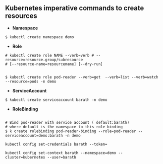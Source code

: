 ## Kubernetes imperative commands to create resources

- <b>Namespace</b>

```
$ kubectl create namespace demo
```

- <b>Role</b>

```
# kubectl create role NAME --verb=verb # --resource=resource.group/subresource
# [--resource-name=resourcename] [--dry-run]


$ kubectl create role pod-reader --verb=get  --verb=list --verb=watch --resource=pods -n demo
```

- <b>ServiceAccount</b>

```
$ kubectl create serviceaccount barath -n demo
```

- <b>RoleBinding</b>

```

# Bind pod-reader with service account ( default:barath)
# where default is the namespace to this role binding
$ k create rolebinding pod-reader-binding --role=pod-reader --serviceaccount=demo:barath -n demo
```


```
kubectl config set-credentials barath --token=

```

```
kubectl config set-context barath --namespace=demo --cluster=kubernetes --user=barath
```